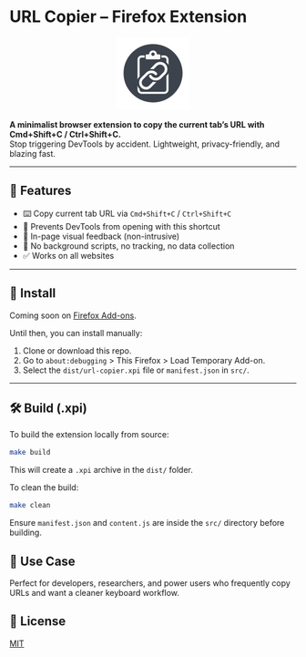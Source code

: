 # URL Copier – Firefox Extension

<p align="center">
  <img src="src/icons/icon.png" alt="Extension Icon" width="128" height="128">
</p>

**A minimalist browser extension to copy the current tab’s URL with Cmd+Shift+C / Ctrl+Shift+C.**  
Stop triggering DevTools by accident. Lightweight, privacy-friendly, and blazing fast.

---

## 🔧 Features
- ⌨️ Copy current tab URL via `Cmd+Shift+C` / `Ctrl+Shift+C`
- 🛑 Prevents DevTools from opening with this shortcut
- 🔔 In-page visual feedback (non-intrusive)
- 🧠 No background scripts, no tracking, no data collection
- ✅ Works on all websites

---

## 🚀 Install

Coming soon on [Firefox Add-ons](https://addons.mozilla.org/).

Until then, you can install manually:
1. Clone or download this repo.
2. Go to `about:debugging` > This Firefox > Load Temporary Add-on.
3. Select the `dist/url-copier.xpi` file or `manifest.json` in `src/`.

---

## 🛠️ Build (.xpi)

To build the extension locally from source:

```bash
make build
```

This will create a `.xpi` archive in the `dist/` folder.

To clean the build:

```bash
make clean
```

Ensure `manifest.json` and `content.js` are inside the `src/` directory before building.

## 🧪 Use Case
Perfect for developers, researchers, and power users who frequently copy URLs and want a cleaner keyboard workflow.

## 📜 License
[MIT](LICENSE)
